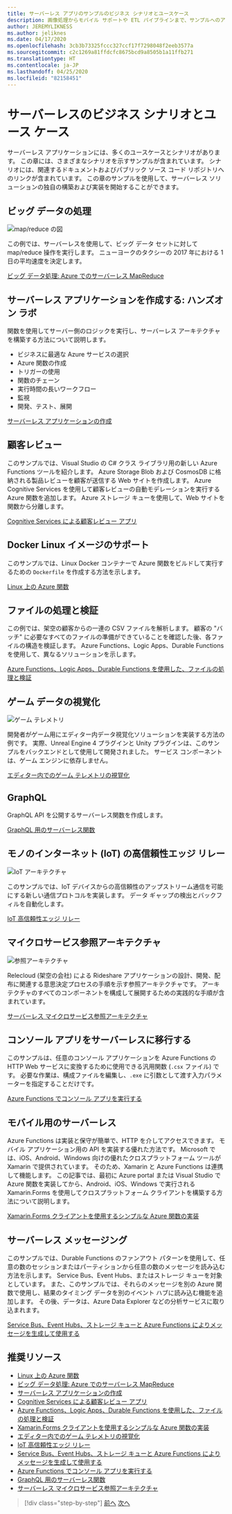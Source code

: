 ```yaml
---
title: サーバーレス アプリのサンプルのビジネス シナリオとユースケース
description: 画像処理からモバイル サポートや ETL パイプラインまで、サンプルへのアクセスによるハンズオン アプローチを使用してサーバーレスについて学習します。
author: JEREMYLIKNESS
ms.author: jeliknes
ms.date: 04/17/2020
ms.openlocfilehash: 3cb3b73325fccc327ccf17f7298048f2eeb3577a
ms.sourcegitcommit: c2c1269a81ffdcfc8675bcd9a8505b1a11ffb271
ms.translationtype: HT
ms.contentlocale: ja-JP
ms.lasthandoff: 04/25/2020
ms.locfileid: "82158451"
---
```

# <a name="serverless-business-scenarios-and-use-cases"></a>サーバーレスのビジネス シナリオとユース ケース

サーバーレス アプリケーションには、多くのユースケースとシナリオがあります。 この章には、さまざまなシナリオを示すサンプルが含まれています。 シナリオには、関連するドキュメントおよびパブリック ソース コード リポジトリへのリンクが含まれています。 この章のサンプルを使用して、サーバーレス ソリューションの独自の構築および実装を開始することができます。

## <a name="big-data-processing"></a>ビッグ データの処理

![map/reduce の図](https://docs.microsoft.com/samples/azure-samples/durablefunctions-mapreduce-dotnet/big-data-processing-serverless-mapreduce-on-azure/media/mapreducearchitecture.png)

この例では、サーバーレスを使用して、ビッグ データ セットに対して map/reduce 操作を実行します。 ニューヨークのタクシーの 2017 年における 1 日の平均速度を決定します。

[ビッグ データ処理: Azure でのサーバーレス MapReduce](https://docs.microsoft.com/samples/azure-samples/durablefunctions-mapreduce-dotnet/big-data-processing-serverless-mapreduce-on-azure/)

## <a name="create-serverless-applications-hands-on-lab"></a>サーバーレス アプリケーションを作成する: ハンズオン ラボ

関数を使用してサーバー側のロジックを実行し、サーバーレス アーキテクチャを構築する方法について説明します。

- ビジネスに最適な Azure サービスの選択
- Azure 関数の作成
- トリガーの使用
- 関数のチェーン
- 実行時間の長いワークフロー
- 監視
- 開発、テスト、展開

[サーバーレス アプリケーションの作成](https://docs.microsoft.com/learn/paths/create-serverless-applications/)

## <a name="customer-reviews"></a>顧客レビュー

このサンプルでは、Visual Studio の C# クラス ライブラリ用の新しい Azure Functions ツールを紹介します。 Azure Storage Blob および CosmosDB に格納される製品レビューを顧客が送信する Web サイトを作成します。 Azure Cognitive Services を使用して顧客レビューの自動モデレーションを実行する Azure 関数を追加します。 Azure ストレージ キューを使用して、Web サイトを関数から分離します。

[Cognitive Services による顧客レビュー アプリ](https://docs.microsoft.com/samples/azure-samples/functions-customer-reviews/customer-reviews-cognitive-services/)

## <a name="docker-linux-image-support"></a>Docker Linux イメージのサポート

このサンプルでは、Linux Docker コンテナーで Azure 関数をビルドして実行するための `Dockerfile` を作成する方法を示します。

[Linux 上の Azure 関数](https://docs.microsoft.com/samples/azure-samples/functions-linux-custom-image/azure-functions-on-linux-custom-image-tutorial-sample-project/)

## <a name="file-processing-and-validation"></a>ファイルの処理と検証

この例では、架空の顧客からの一連の CSV ファイルを解析します。 顧客の "バッチ" に必要なすべてのファイルの準備ができていることを確認した後、各ファイルの構造を検証します。 Azure Functions、Logic Apps、Durable Functions を使用して、異なるソリューションを示します。

[Azure Functions、Logic Apps、Durable Functions を使用した、ファイルの処理と検証](https://docs.microsoft.com/samples/azure-samples/serverless-file-validation/file-processing-and-validation-using-azure-functions-logic-apps-and-durable-functions/)

## <a name="game-data-visualization"></a>ゲーム データの視覚化

![ゲーム テレメトリ](https://docs.microsoft.com/samples/azure-samples/gaming-in-editor-telemetry/in-editor-telemetry-visualization/media/points.png)

開発者がゲーム用にエディター内データ視覚化ソリューションを実装する方法の例です。 実際、Unreal Engine 4 プラグインと Unity プラグインは、このサンプルをバックエンドとして使用して開発されました。 サービス コンポーネントは、ゲーム エンジンに依存しません。

[エディター内でのゲーム テレメトリの視覚化](https://docs.microsoft.com/samples/azure-samples/gaming-in-editor-telemetry/in-editor-telemetry-visualization/)

## <a name="graphql"></a>GraphQL

GraphQL API を公開するサーバーレス関数を作成します。

[GraphQL 用のサーバーレス関数](https://github.com/softchris/graphql-workshop-dotnet/blob/master/docs/workshop/4.md)

## <a name="internet-of-things-iot-reliable-edge-relay"></a>モノのインターネット (IoT) の高信頼性エッジ リレー

![IoT アーキテクチャ](https://docs.microsoft.com/samples/azure-samples/iot-reliable-edge-relay/iot-reliable-edge-relay/media/architecture.png)

このサンプルでは、IoT デバイスからの高信頼性のアップストリーム通信を可能にする新しい通信プロトコルを実装します。 データ ギャップの検出とバックフィルを自動化します。

[IoT 高信頼性エッジ リレー](https://docs.microsoft.com/samples/azure-samples/iot-reliable-edge-relay/iot-reliable-edge-relay/)

## <a name="microservices-reference-architecture"></a>マイクロサービス参照アーキテクチャ

![参照アーキテクチャ](https://docs.microsoft.com/samples/azure-samples/serverless-microservices-reference-architecture/serverless-microservices-reference-architecture/media/macro-architecture.png)

Relecloud (架空の会社) による Rideshare アプリケーションの設計、開発、配布に関連する意思決定プロセスの手順を示す参照アーキテクチャです。 アーキテクチャのすべてのコンポーネントを構成して展開するための実践的な手順が含まれています。

[サーバーレス マイクロサービス参照アーキテクチャ](https://docs.microsoft.com/samples/azure-samples/serverless-microservices-reference-architecture/serverless-microservices-reference-architecture/)

## <a name="migrate-console-apps-to-serverless"></a>コンソール アプリをサーバーレスに移行する

このサンプルは、任意のコンソール アプリケーションを Azure Functions の HTTP Web サービスに変換するために使用できる汎用関数 (`.csx` ファイル) です。 必要な作業は、構成ファイルを編集し、`.exe` に引数として渡す入力パラメーターを指定することだけです。

[Azure Functions でコンソール アプリを実行する](https://docs.microsoft.com/samples/azure-samples/functions-dotnet-migrating-console-apps/run-console-apps-on-azure-functions/)

## <a name="serverless-for-mobile"></a>モバイル用のサーバーレス

Azure Functions は実装と保守が簡単で、HTTP を介してアクセスできます。 モバイル アプリケーション用の API を実装する優れた方法です。 Microsoft では、iOS、Android、Windows 向けの優れたクロスプラットフォーム ツールが Xamarin で提供されています。 そのため、Xamarin と Azure Functions は連携して機能します。 この記事では、最初に Azure portal または Visual Studio で Azure 関数を実装してから、Android、iOS、Windows で実行される Xamarin.Forms を使用してクロスプラットフォーム クライアントを構築する方法について説明します。

[Xamarin.Forms クライアントを使用するシンプルな Azure 関数の実装](https://docs.microsoft.com/samples/azure-samples/functions-xamarin-getting-started/implementing-a-simple-azure-function-with-a-xamarinforms-client/)

## <a name="serverless-messaging"></a>サーバーレス メッセージング

このサンプルでは、Durable Functions のファンアウト パターンを使用して、任意の数のセッションまたはパーティションから任意の数のメッセージを読み込む方法を示します。 Service Bus、Event Hubs、またはストレージ キューを対象としています。 また、このサンプルでは、それらのメッセージを別の Azure 関数で使用し、結果のタイミング データを別のイベント ハブに読み込む機能を追加します。 その後、データは、Azure Data Explorer などの分析サービスに取り込まれます。

[Service Bus、Event Hubs、ストレージ キューと Azure Functions によりメッセージを生成して使用する](https://docs.microsoft.com/samples/azure-samples/durable-functions-producer-consumer/product-consume-messages-az-functions/)

## <a name="recommended-resources"></a>推奨リソース

- [Linux 上の Azure 関数](https://docs.microsoft.com/samples/azure-samples/functions-linux-custom-image/azure-functions-on-linux-custom-image-tutorial-sample-project/)
- [ビッグ データ処理: Azure でのサーバーレス MapReduce](https://docs.microsoft.com/samples/azure-samples/durablefunctions-mapreduce-dotnet/big-data-processing-serverless-mapreduce-on-azure/)
- [サーバーレス アプリケーションの作成](https://docs.microsoft.com/learn/paths/create-serverless-applications/)
- [Cognitive Services による顧客レビュー アプリ](https://docs.microsoft.com/samples/azure-samples/functions-customer-reviews/customer-reviews-cognitive-services/)
- [Azure Functions、Logic Apps、Durable Functions を使用した、ファイルの処理と検証](https://docs.microsoft.com/samples/azure-samples/serverless-file-validation/file-processing-and-validation-using-azure-functions-logic-apps-and-durable-functions/)
- [Xamarin.Forms クライアントを使用するシンプルな Azure 関数の実装](https://docs.microsoft.com/samples/azure-samples/functions-xamarin-getting-started/implementing-a-simple-azure-function-with-a-xamarinforms-client/)
- [エディター内でのゲーム テレメトリの視覚化](https://docs.microsoft.com/samples/azure-samples/gaming-in-editor-telemetry/in-editor-telemetry-visualization/)
- [IoT 高信頼性エッジ リレー](https://docs.microsoft.com/samples/azure-samples/iot-reliable-edge-relay/iot-reliable-edge-relay/)
- [Service Bus、Event Hubs、ストレージ キューと Azure Functions によりメッセージを生成して使用する](https://docs.microsoft.com/samples/azure-samples/durable-functions-producer-consumer/product-consume-messages-az-functions/)
- [Azure Functions でコンソール アプリを実行する](https://docs.microsoft.com/samples/azure-samples/functions-dotnet-migrating-console-apps/run-console-apps-on-azure-functions/)
- [GraphQL 用のサーバーレス関数](https://github.com/softchris/graphql-workshop-dotnet/blob/master/docs/workshop/4.md)
- [サーバーレス マイクロサービス参照アーキテクチャ](https://docs.microsoft.com/samples/azure-samples/serverless-microservices-reference-architecture/serverless-microservices-reference-architecture/)

>[!div class="step-by-step"]
>[前へ](orchestration-patterns.md)
>[次へ](serverless-conclusion.md)
